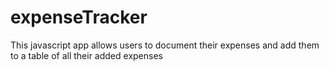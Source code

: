 # expenseTracker
This javascript app allows users to document their expenses and add them to a table of all their added expenses
